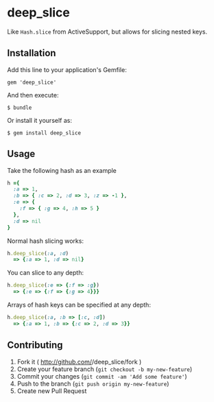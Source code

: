 # deep_slice

Like `Hash.slice` from ActiveSupport, but allows for slicing nested keys.

## Installation

Add this line to your application's Gemfile:

    gem 'deep_slice'

And then execute:

    $ bundle

Or install it yourself as:

    $ gem install deep_slice

## Usage

Take the following hash as an example

```ruby
h ={
  :a => 1,
  :b => { :c => 2, :d => 3, :z => -1 },
  :e => {
    :f => { :g => 4, :h => 5 }
  },
  :d => nil
}
```

Normal hash slicing works:

```ruby
h.deep_slice(:a, :d)
  => {:a => 1, :d => nil}
```

You can slice to any depth:
```ruby
h.deep_slice(:e => {:f => :g})
  => {:e => {:f => {:g => 4}}}
```

Arrays of hash keys can be specified at any depth:
```ruby
h.deep_slice(:a, :b => [:c, :d])
  => {:a => 1, :b => {:c => 2, :d => 3}}
```


## Contributing

1. Fork it ( http://github.com/<my-github-username>/deep_slice/fork )
2. Create your feature branch (`git checkout -b my-new-feature`)
3. Commit your changes (`git commit -am 'Add some feature'`)
4. Push to the branch (`git push origin my-new-feature`)
5. Create new Pull Request
